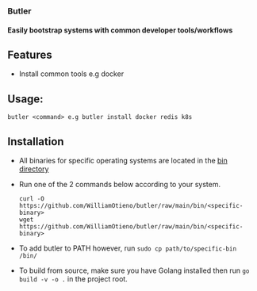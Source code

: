 ### Butler

#### Easily bootstrap systems with common developer tools/workflows


## Features
 - Install common tools e.g docker


## Usage:
    butler <command> e.g butler install docker redis k8s

## Installation
 - All binaries for specific operating systems are located in the [bin directory](/bin)
 - Run one of the 2 commands below according to your system.

    ```shell
    curl -O https://github.com/WilliamOtieno/butler/raw/main/bin/<specific-binary>
    wget https://github.com/WilliamOtieno/butler/raw/main/bin/<specific-binary>
   ``` 
   
 - To add butler to PATH however, run
    ```sudo cp path/to/specific-bin /bin/```
 - To build from source, make sure you have Golang installed then run ``go build -v -o .`` in the project root.